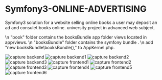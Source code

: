 # Symfony3-ONLINE-ADVERTISING

Symfony3 solution for a website selling online books
a user may deposit an ad and consulet books online.
university project in advanced web subject.

\n "book" folder  contains the booksBundle app folder views located in app/views.
\n "booksBundle" folder contains the symfony bundle .
\n add "new booksBundle\booksBundle()," to AppKernel.php.


![capture backend](https://cloud.githubusercontent.com/assets/24205064/21744172/18f2c6b4-d511-11e6-819f-86319719a7b6.PNG)
![capture backend1](https://cloud.githubusercontent.com/assets/24205064/21744173/18f5790e-d511-11e6-945d-cb5c2ca66d69.PNG)
![capture backend2](https://cloud.githubusercontent.com/assets/24205064/21744175/18fbb9ea-d511-11e6-8af7-abb1a2fa7f97.PNG)
![capture backend3](https://cloud.githubusercontent.com/assets/24205064/21744174/18fbcc3c-d511-11e6-9232-4698a6a6e0c5.PNG)
![capture frontend1](https://cloud.githubusercontent.com/assets/24205064/21744176/18fe9214-d511-11e6-9a71-2088e0e97c50.PNG)
![capture frontend2](https://cloud.githubusercontent.com/assets/24205064/21744177/1901be8a-d511-11e6-9807-c2090d54baa3.PNG)
![capture frontend3](https://cloud.githubusercontent.com/assets/24205064/21744178/190ef280-d511-11e6-942f-60de63879327.PNG)
![capture frontend4](https://cloud.githubusercontent.com/assets/24205064/21744179/1914f6ee-d511-11e6-8761-a30ac38c6f00.PNG)
![capture frontend5](https://cloud.githubusercontent.com/assets/24205064/21744180/1918b6f8-d511-11e6-9500-33bca3a1a5e2.PNG)
![capture frontend6](https://cloud.githubusercontent.com/assets/24205064/21744181/191b7000-d511-11e6-8512-a6ab62468716.PNG)

